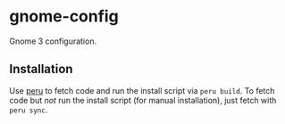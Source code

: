 gnome-config
============

Gnome 3 configuration.

Installation
------------

Use [peru](https://github.com/buildinspace/peru) to fetch code and run the install script via `peru build`. To fetch code but *not* run the install script (for manual installation), just fetch with `peru sync`.
